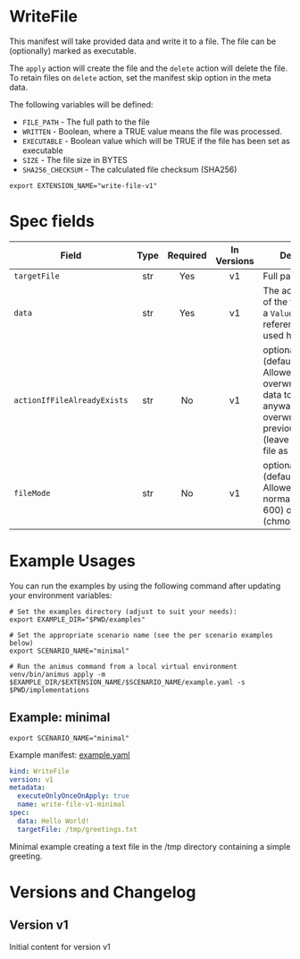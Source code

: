 # WriteFile

This manifest will take provided data and write it to a file. The file can be (optionally) marked as executable.

The `apply` action will create the file and the `delete` action will delete the file. To retain files on `delete`
action, set the manifest skip option in the meta data.

The following variables will be defined:

* `FILE_PATH` - The full path to the file
* `WRITTEN` - Boolean, where a TRUE value means the file was processed.
* `EXECUTABLE` - Boolean value which will be TRUE if the file has been set as executable
* `SIZE` - The file size in BYTES
* `SHA256_CHECKSUM` - The calculated file checksum (SHA256)


```shell
export EXTENSION_NAME="write-file-v1"
```

# Spec fields

| Field                       | Type    | Required | In Versions | Description                                                                                                                                                               |
|-----------------------------|:-------:|:--------:|:-----------:|---------------------------------------------------------------------------------------------------------------------------------------------------------------------------|
| `targetFile`                | str     | Yes      | v1          | Full path to a file                                                                                                                                                       |
| `data`                      | str     | Yes      | v1          | The actual content of the file. Typically a `Value` or `Variable` reference will be used here                                                                             |
| `actionIfFileAlreadyExists` | str     | No       | v1          | optional (default=overwrite). Allowed values: overwrite (write the data to the file anyway - overwriting any previous data), skip (leave the current file as is and skip) |
| `fileMode`                  | str     | No       | v1          | optional (default=normal). Allowed values: normal (chmod 600) or executable (chmod 700)                                                                                   |


# Example Usages

You can run the examples by using the following command after updating your environment variables:

```shell
# Set the examples directory (adjust to suit your needs):
export EXAMPLE_DIR="$PWD/examples"

# Set the appropriate scenario name (see the per scenario examples below)
export SCENARIO_NAME="minimal"

# Run the animus command from a local virtual environment
venv/bin/animus apply -m $EXAMPLE_DIR/$EXTENSION_NAME/$SCENARIO_NAME/example.yaml -s $PWD/implementations
```



## Example: minimal

```shell
export SCENARIO_NAME="minimal"
```

Example manifest: [example.yaml](/media/nicc777/data/nicc777/git/Personal/GitHub/py-animus-extensions/examples/write-file-v1/minimal/example.yaml)

```yaml
kind: WriteFile
version: v1
metadata:
  executeOnlyOnceOnApply: true
  name: write-file-v1-minimal
spec:
  data: Hello World!
  targetFile: /tmp/greetings.txt
```

Minimal example creating a text file in the /tmp directory containing a simple greeting.



# Versions and Changelog

## Version v1

Initial content for version v1
